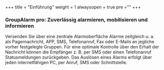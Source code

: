 +++
title = "Einführung"
weight = 1
alwaysopen = true
pre ="<i class='fa fa-home'></i>"
+++

### GroupAlarm pro: Zuverlässig alarmieren, mobilisieren und informieren

Versenden Sie über eine zentrale Alarmoberfläche Alarme zeitgleich u. a. als Pagernachricht, APP, SMS, Telefonanruf, Fax oder E-Mails an jegliche vorher festgelegte Gruppen.
Für eine optimale Kontrolle über den Erhalt der Nachricht können die Empfänger z. B. per SMS oder einen Telefonanruf Statusmeldungen zurückgeben. 
Das Auslösen eines Alarms erfolgt über jeden internetfähigen PC, per Anruf, SMS oder Schnittstelle.




